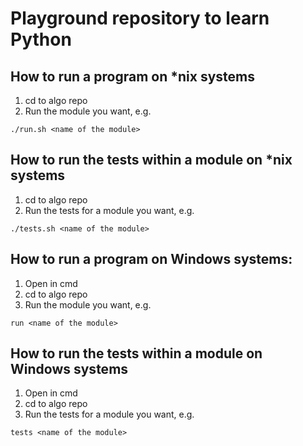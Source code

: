 # Playground repository to learn Python

## How to run a program on *nix systems
1. cd to algo repo
2. Run the module you want, e.g.
```
./run.sh <name of the module>
```

## How to run the tests within a module on *nix systems
1. cd to algo repo
2. Run the tests for a module you want, e.g.
```
./tests.sh <name of the module>
```

## How to run a program on Windows systems:
1. Open in cmd
2. cd to algo repo
3. Run the module you want, e.g.
```
run <name of the module>
```

## How to run the tests within a module on Windows systems
1. Open in cmd
2. cd to algo repo
3. Run the tests for a module you want, e.g.
```
tests <name of the module>
```
